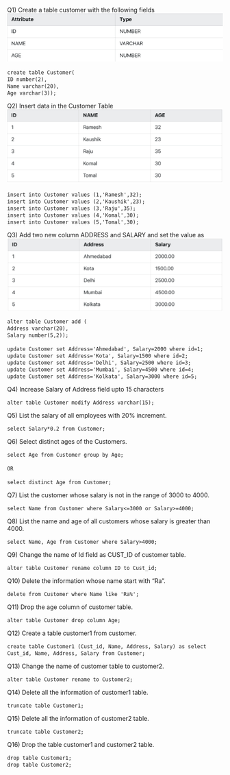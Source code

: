 Q1) Create a table customer with the following fields <br>
![](images/assignment2/table-attributes1.png)
```
create table Customer(
ID number(2),
Name varchar(20),
Age varchar(3));
```

Q2) Insert data in the Customer Table <br>
![](images/assignment2/table1.png)
```
insert into Customer values (1,'Ramesh',32);
insert into Customer values (2,'Kaushik',23);
insert into Customer values (3,'Raju',35);
insert into Customer values (4,'Komal',30);
insert into Customer values (5,'Tomal',30);
```

Q3) Add two new column ADDRESS and SALARY and set the value as <br>
![](images/assignment2/table2.png)
```
alter table Customer add (
Address varchar(20),
Salary number(5,2));

update Customer set Address='Ahmedabad', Salary=2000 where id=1;
update Customer set Address='Kota', Salary=1500 where id=2;
update Customer set Address='Delhi', Salary=2500 where id=3;
update Customer set Address='Mumbai', Salary=4500 where id=4;
update Customer set Address='Kolkata', Salary=3000 where id=5;
```

Q4) Increase Salary of Address field upto 15 characters
```
alter table Customer modify Address varchar(15);
```

Q5) List the salary of all employees with 20% increment.
```
select Salary*0.2 from Customer;
```

Q6) Select distinct ages of the Customers.
```
select Age from Customer group by Age;

OR

select distinct Age from Customer;
```

Q7) List the customer whose salary is not in the range of 3000 to 4000.
```
select Name from Customer where Salary<=3000 or Salary>=4000;
```

Q8) List the name and age of all customers whose salary is greater than 4000.
```
select Name, Age from Customer where Salary>4000;
```

Q9) Change the name of Id field as CUST_ID of customer table.
```
alter table Customer rename column ID to Cust_id;
```

Q10) Delete the information whose name start with “Ra”.
```
delete from Customer where Name like 'Ra%';
```

Q11) Drop the age column of customer table.
```
alter table Customer drop column Age;
```

Q12) Create a table customer1 from customer.
```
create table Customer1 (Cust_id, Name, Address, Salary) as select Cust_id, Name, Address, Salary from Customer;
```

Q13) Change the name of customer table to customer2.
```
alter table Customer rename to Customer2;
```

Q14) Delete all the information of customer1 table.
```
truncate table Customer1;
```

Q15) Delete all the information of customer2 table.
```
truncate table Customer2;
```

Q16) Drop the table customer1 and customer2 table.
```
drop table Customer1;
drop table Customer2;
```